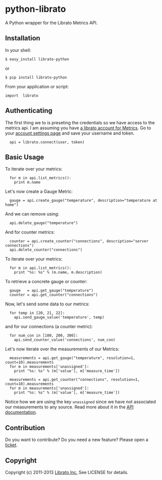 python-librato
==============

A Python wrapper for the Librato Metrics API.

## Installation

In your shell:

  ```$ easy_install librato-python```

  or

  ```$ pip install librato-python```

From your application or script:

  ```import  librato```

## Authenticating

  The first thing we to is preseting the credentials so we have access to the
  metrics api. I am assuming you have
  [a librato account for Metrics](https://metrics.librato.com/). Go to your
  [account settings page](https://metrics.librato.com/account)
  and save your username and token.

```
  api = librato.connect(user, token)
```

## Basic Usage

To iterate over your metrics:

```
  for m in api.list_metrics():
    print m.name
```

Let's now create a Gauge Metric:

```
  gauge = api.create_gauge("temperature", description="temperature at home")
```

And we can remove using:

```
  api.delete_gauge("temperature")
```

And for counter metrics:

```
  counter = api.create_counter("connections", description="server connections")
  api.delete_counter("connections")
```

To iterate over your metrics:

```
  for m in api.list_metrics():
    print "%s: %s" % (m.name, m.description)
```

To retrieve a concrete gauge or counter:

```
  gauge   = api.get_gauge("temperature")
  counter = api.get_counter("connections")
```

Now, let's send some data to our metrics:

```
  for temp in [20, 21, 22]:
    api.send_gauge_value('temperature', temp)
```

and for our connections (a counter metric):

```
  for num_con in [100, 200, 300]:
    api.send_counter_value('connections', num_con)
```

Let's now iterate over the measurements of our Metrics:

```
  measurements = api.get_gauge("temperature", resolution=1, count=10).measurements
  for m in measurements['unassigned']:
    print "%s: %s" % (m['value'], m['measure_time'])
```

```
  measurements = api.get_counter("connections", resolution=1, count=10).measurements
  for m in measurements['unassigned']:
    print "%s: %s" % (m['value'], m['measure_time'])
```

Notice how we are using the key `unassigned` since we have not associated our
measurements to any source. Read more about it in the
[API documentation](http://dev.librato.com/v1).


## Contribution

Do you want to contribute? Do you need a new feature? Please open a
[ticket](https://github.com/librato/python-librato/issues).

## Copyright

Copyright (c) 2011-2013 [Librato Inc.](http://librato.com) See LICENSE for details.
